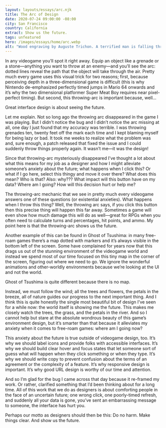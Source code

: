 ```yaml
---
layout: layouts/essays/arc.njk
title: The Arc of Design
date: 2020-07-24 09:00:00 -08:00
city: San Francisco
country: California
extract: Show us the future.
tags: unfeatured
hero: /images/essays/home/arc.webp
alt: "Wood engraving by Auguste Trichon. A terrified man is falling through the sky, desperately clinging to a tangled winged apparatus as the hot-air balloon from which his flying attempt was launched can be seen hovering above."
---
```


In any videogame you’ll spot it right away. Equip an object like a grenade or a stone—anything you want to throw at an enemy—and you’ll see the arc: dotted lines reveal the path that the object will take through the air. Pretty much every game uses this visual trick for two reasons; first, because perceiving depth in a three-dimensional game is difficult (this is why Nintendo de-emphasized perfectly timed jumps in Mario 64 onwards and it’s why the two dimensional platformer Super Meat Boy requires near pixel-perfect timing). But second, this throwing-arc is important because, well…

Great interface design is about seeing the future.

Let me explain. Not so long ago the throwing arc disappeared in the game I was playing. But I didn’t notice the bug and I didn’t notice the arc missing at all, one day I just found that my accuracy was terrible. I was throwing grenades ten, twenty feet off the mark each time and I kept blaming myself for being lazy or bad. It took me weeks to realize what the problem was and, sure enough, a patch released that fixed the issue and I could suddenly throw things properly again. It wasn’t me—it was the design!

Since that throwing-arc mysteriously disappeared I’ve thought a lot about what this means for my job as a designer and how I might alleviate someone’s anxiety about the future; what happens when I click this? Or what if I go here, select this thingy and move it over there? What does this mean? Who is that? Also: why??? What impact will this button have on my data? Where am I going? How will this decision hurt or help me?

The throwing-arc mechanic that we see in pretty much every videogame answers one of these questions (or existential anxieties). What happens when I throw this thing? Well, the throwing arc says, if you click this button then this precise thing will happen this far away. Sometimes a game will even show how much damage this will do as well—great for RPGs when you often need to calculate turns and percentages, hit points, and ammo. My point here is that the throwing-arc shows us the future.

Another example of this can be found in Ghost of Tsushima: in many free-roam games there’s a map dotted with markers and it’s always visible in the bottom left of the screen. Some have complained for years now that this drags us out of the stunning environment of the videogame world and instead we spend most of our time focused on this tiny map in the corner of the screen, figuring out where we need to go. We ignore the wonderful animations and other-worldly environments because we’re looking at the UI and not the world.

Ghost of Tsushima is quite different because there is no map.

Instead, we must follow the wind; all the trees and flowers, the petals in the breeze, all of nature guides our progress to the next important thing. And I think this is quite honestly the single most beautiful bit of design I’ve seen for a while now: the world itself is showing me the future. This makes me closely watch the trees, the grass, and the petals in the river. And so I cannot help but stare at the absolute wondrous beauty of this game’s environment design, but it’s smarter than that because it alleviates my anxiety when it comes to free-roam games: where am I going now?

This anxiety about the future is true outside of videogame design, too. It’s why we should label icons and provide folks with accessible interfaces. It’s why we should build clear hover and focus states that let someone sort of guess what will happen when they click something or when they type. It’s why we should write copy to prevent confusion about the terms of an agreement or the complexity of a feature. It’s why responsive design is important. It’s why good URL design is worthy of our time and attention.

And so I’m glad for the bug I came across that day because it re-framed my work. Or rather, clarified something that I’d been thinking about for a long time. All of this work that we do as designers is about comforting people in the face of an uncertain future; one wrong click, one poorly-timed refresh, and suddenly all your data is gone, you’ve sent an embarrassing message to someone, the interface has hurt you.

Perhaps our motto as designers should then be this: Do no harm. Make things clear. And show us the future.
